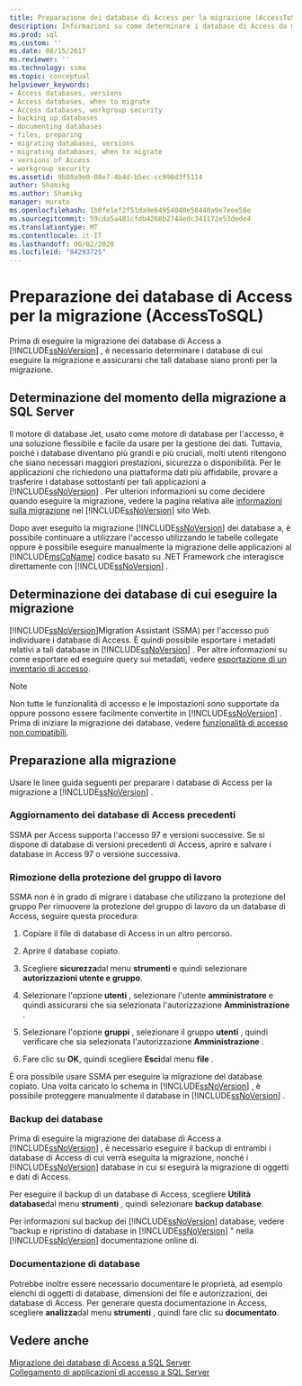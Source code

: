 ```yaml
---
title: Preparazione dei database di Access per la migrazione (AccessToSQL) | Microsoft Docs
description: Informazioni su come determinare i database di Access da migrare in SQL Server o nel database SQL di Azure e assicurarsi che tali database siano pronti per la migrazione.
ms.prod: sql
ms.custom: ''
ms.date: 08/15/2017
ms.reviewer: ''
ms.technology: ssma
ms.topic: conceptual
helpviewer_keywords:
- Access databases, versions
- Access databases, when to migrate
- Access databases, workgroup security
- backing up databases
- documenting databases
- files, preparing
- migrating databases, versions
- migrating databases, when to migrate
- versions of Access
- workgroup security
ms.assetid: 9b80a9e0-08e7-4b4d-b5ec-cc998d3f5114
author: Shamikg
ms.author: Shamikg
manager: murato
ms.openlocfilehash: 1b0fe1ef2f51da9e64954040e58440a9e7eee58e
ms.sourcegitcommit: 59cda5a481cfdb4268b2744edc341172e53dede4
ms.translationtype: MT
ms.contentlocale: it-IT
ms.lasthandoff: 06/02/2020
ms.locfileid: "84293725"
---
```

# <a name="preparing-access-databases-for-migration-accesstosql"></a>Preparazione dei database di Access per la migrazione (AccessToSQL)
Prima di eseguire la migrazione dei database di Access a [!INCLUDE[ssNoVersion](../../includes/ssnoversion-md.md)] , è necessario determinare i database di cui eseguire la migrazione e assicurarsi che tali database siano pronti per la migrazione.  
  
## <a name="determining-when-to-migrate-to-sql-server"></a>Determinazione del momento della migrazione a SQL Server  
Il motore di database Jet, usato come motore di database per l'accesso, è una soluzione flessibile e facile da usare per la gestione dei dati. Tuttavia, poiché i database diventano più grandi e più cruciali, molti utenti ritengono che siano necessari maggiori prestazioni, sicurezza o disponibilità. Per le applicazioni che richiedono una piattaforma dati più affidabile, provare a trasferire i database sottostanti per tali applicazioni a [!INCLUDE[ssNoVersion](../../includes/ssnoversion-md.md)] . Per ulteriori informazioni su come decidere quando eseguire la migrazione, vedere la pagina relativa alle [informazioni sulla migrazione](https://go.microsoft.com/fwlink/?LinkId=68571) nel [!INCLUDE[ssNoVersion](../../includes/ssnoversion-md.md)] sito Web.  
  
Dopo aver eseguito la migrazione [!INCLUDE[ssNoVersion](../../includes/ssnoversion-md.md)] dei database a, è possibile continuare a utilizzare l'accesso utilizzando le tabelle collegate oppure è possibile eseguire manualmente la migrazione delle applicazioni al [!INCLUDE[msCoName](../../includes/msconame_md.md)] codice basato su .NET Framework che interagisce direttamente con [!INCLUDE[ssNoVersion](../../includes/ssnoversion-md.md)] .  
  
## <a name="determining-which-databases-to-migrate"></a>Determinazione dei database di cui eseguire la migrazione  
[!INCLUDE[ssNoVersion](../../includes/ssnoversion-md.md)]Migration Assistant (SSMA) per l'accesso può individuare i database di Access. È quindi possibile esportare i metadati relativi a tali database in [!INCLUDE[ssNoVersion](../../includes/ssnoversion-md.md)] . Per altre informazioni su come esportare ed eseguire query sui metadati, vedere [esportazione di un inventario di accesso](exporting-an-access-inventory-accesstosql.md).  

   > [!NOTE]
   > Non tutte le funzionalità di accesso e le impostazioni sono supportate da oppure possono essere facilmente convertite in [!INCLUDE[ssNoVersion](../../includes/ssnoversion-md.md)] . Prima di iniziare la migrazione dei database, vedere [funzionalità di accesso non compatibili](incompatible-access-features-accesstosql.md).
  
## <a name="preparing-for-migration"></a>Preparazione alla migrazione  
Usare le linee guida seguenti per preparare i database di Access per la migrazione a [!INCLUDE[ssNoVersion](../../includes/ssnoversion-md.md)] .  
  
### <a name="upgrading-older-access-databases"></a>Aggiornamento dei database di Access precedenti  
SSMA per Access supporta l'accesso 97 e versioni successive. Se si dispone di database di versioni precedenti di Access, aprire e salvare i database in Access 97 o versione successiva.  
  
### <a name="removing-workgroup-protection"></a>Rimozione della protezione del gruppo di lavoro  
SSMA non è in grado di migrare i database che utilizzano la protezione del gruppo Per rimuovere la protezione del gruppo di lavoro da un database di Access, seguire questa procedura:  
  
1.  Copiare il file di database di Access in un altro percorso.  
  
2.  Aprire il database copiato.  
  
3.  Scegliere **sicurezza**dal menu **strumenti** e quindi selezionare **autorizzazioni utente e gruppo**.  
  
4.  Selezionare l'opzione **utenti** , selezionare l'utente **amministratore** e quindi assicurarsi che sia selezionata l'autorizzazione **Amministrazione** .  
  
5.  Selezionare l'opzione **gruppi** , selezionare il gruppo **utenti** , quindi verificare che sia selezionata l'autorizzazione **Amministrazione** .  
  
6.  Fare clic su **OK**, quindi scegliere **Esci**dal menu **file** .  
  
È ora possibile usare SSMA per eseguire la migrazione del database copiato. Una volta caricato lo schema in [!INCLUDE[ssNoVersion](../../includes/ssnoversion-md.md)] , è possibile proteggere manualmente il database in [!INCLUDE[ssNoVersion](../../includes/ssnoversion-md.md)] .  
  
### <a name="backing-up-databases"></a>Backup dei database  
Prima di eseguire la migrazione dei database di Access a [!INCLUDE[ssNoVersion](../../includes/ssnoversion-md.md)] , è necessario eseguire il backup di entrambi i database di Access di cui verrà eseguita la migrazione, nonché i [!INCLUDE[ssNoVersion](../../includes/ssnoversion-md.md)] database in cui si eseguirà la migrazione di oggetti e dati di Access.  
  
Per eseguire il backup di un database di Access, scegliere **Utilità database**dal menu **strumenti** , quindi selezionare **backup database**.  
  
Per informazioni sul backup dei [!INCLUDE[ssNoVersion](../../includes/ssnoversion-md.md)] database, vedere "backup e ripristino di database in [!INCLUDE[ssNoVersion](../../includes/ssnoversion-md.md)] " nella [!INCLUDE[ssNoVersion](../../includes/ssnoversion-md.md)] documentazione online di.  
  
### <a name="documenting-databases"></a>Documentazione di database  
Potrebbe inoltre essere necessario documentare le proprietà, ad esempio elenchi di oggetti di database, dimensioni dei file e autorizzazioni, dei database di Access. Per generare questa documentazione in Access, scegliere **analizza**dal menu **strumenti** , quindi fare clic su **documentato**.  
  
## <a name="see-also"></a>Vedere anche  
[Migrazione dei database di Access a SQL Server](migrating-access-databases-to-sql-server-azure-sql-db-accesstosql.md)  
[Collegamento di applicazioni di accesso a SQL Server](linking-access-applications-to-sql-server-azure-sql-db-accesstosql.md)
